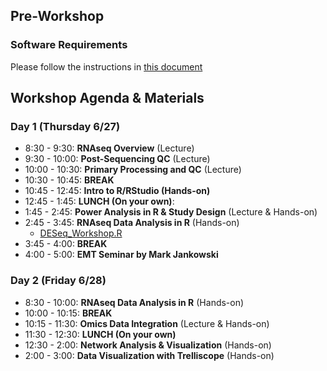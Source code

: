 ## Pre-Workshop
### Software Requirements
Please follow the instructions in [this document](Software_Requirements_2019.pdf)

## Workshop Agenda & Materials

### Day 1 (Thursday 6/27)
* 8:30 - 9:30: __RNAseq Overview__ (Lecture)
* 9:30 - 10:00: __Post-Sequencing QC__ (Lecture)
* 10:00 - 10:30: __Primary Processing and QC__ (Lecture)
* 10:30 - 10:45: __BREAK__
* 10:45 - 12:45: __Intro to R/RStudio (Hands-on)__
* 12:45 - 1:45: __LUNCH (On your own)__: 
* 1:45 - 2:45: __Power Analysis in R & Study Design__ (Lecture & Hands-on) 
* 2:45 - 3:45: __RNAseq Data Analysis in R__ (Hands-on) 
	* <a href="DESeq_Workshop.R" download> DESeq\_Workshop.R</a>
* 3:45 - 4:00: __BREAK__ 
* 4:00 - 5:00: __EMT Seminar by Mark Jankowski__ 

### Day 2 (Friday 6/28)
* 8:30 - 10:00: __RNAseq Data Analysis in R__ (Hands-on) 
* 10:00 - 10:15: __BREAK__
* 10:15 - 11:30: __Omics Data Integration__ (Lecture & Hands-on) 
* 11:30 - 12:30: __LUNCH (On your own)__
* 12:30 - 2:00: __Network Analysis & Visualization__ (Hands-on) 
* 2:00 - 3:00: __Data Visualization with Trelliscope__ (Hands-on) 

